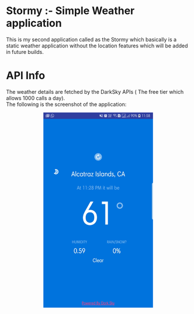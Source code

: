 # Stormy :- Simple Weather application
This is my second application called as the Stormy which basically is a static weather application without the location features which will be added in future builds.
# API Info
The weather details are fetched by the DarkSky APIs ( The free tier which allows 1000 calls a day).
<br>
The following is the screenshot of the application:
<p align="center"> 
<img src="https://raw.githubusercontent.com/Falgun-Meshram/Stormy/master/Screenshot_20180818-115849_Stormy.jpg" width="300" />
</p>
